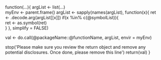 function(...){
  argList <- list(...)  
  myEnv <- parent.frame()
  argList <- sapply(names(argList), function(x){
    ret <- .decode.arg(argList[[x]])
    if(x %in% c(@symbolList)){   
      ret <- as.symbol(ret)  
    }
  }, simplify = FALSE)
    
  val <- do.call(@packageName::@functionName, argList, envir = myEnv)
 
  stop('Please make sure you review the return object and remove any potential disclosures. Once done, please remove this line')
  return(val)
 }
